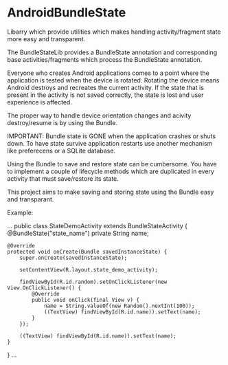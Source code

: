 AndroidBundleState
==================

Libarry which provide utilities which makes handling activity/fragment state more easy and transparent.

The BundleStateLib provides a BundleState annotation and corresponding base activities/fragments which process 
the BundleState annotation.

Everyone who creates Android applications comes to a point where the application is tested when the device is rotated.
Rotating the device means Android destroys and recreates the current activity. If the state that is present in the activity 
is not saved correctly, the state is lost and user experience is affected.

The proper way to handle device orientation changes and acivity destroy/resume is by using the Bundle. 

IMPORTANT: Bundle state is GONE when the application crashes or shuts down. To have state survive application
restarts use another mechanism like preferecens or a SQLite database.

Using the Bundle to save and restore state can be cumbersome. You have to implement a couple of lifecycle methods which are duplicated
in every activity that must save/restore its state.

This project aims to make saving and storing state using the Bundle easy and transparant.

Example:

...
public class StateDemoActivity extends BundleStateActivity {
    @BundleState("state_name")
    private String name;

    @Override
    protected void onCreate(Bundle savedInstanceState) {
        super.onCreate(savedInstanceState);

        setContentView(R.layout.state_demo_activity);

        findViewById(R.id.random).setOnClickListener(new View.OnClickListener() {
            @Override
            public void onClick(final View v) {
                name = String.valueOf(new Random().nextInt(100));
                ((TextView) findViewById(R.id.name)).setText(name);
            }
        });

        ((TextView) findViewById(R.id.name)).setText(name);
    }
}
...

